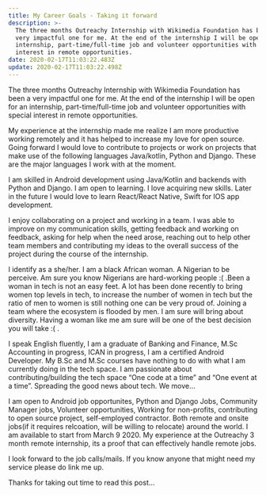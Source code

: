 ```yaml
---
title: My Career Goals - Taking it forward
description: >-
  The three months Outreachy Internship with Wikimedia Foundation has been a
  very impactful one for me. At the end of the internship I will be open for an
  internship, part-time/full-time job and volunteer opportunities with special
  interest in remote opportunities.
date: 2020-02-17T11:03:22.483Z
update: 2020-02-17T11:03:22.498Z
---
```

The three months Outreachy Internship with Wikimedia Foundation has been a very impactful one for me. At the end of the internship I will be open for an internship, part-time/full-time job and volunteer opportunities with special interest in remote opportunities.

My experience at the internship made me realize I am more productive working remotely and it has helped to increase my love for open source. Going forward I would love to contribute to projects or work on projects that make use of the following languages Java/kotlin, Python and Django. These are the major languages I work with at the moment.

I am skilled in Android development using Java/Kotlin and backends with Python and Django. I am open to learning. I love acquiring new skills. Later in the future I would love to learn React/React Native, Swift for IOS app development.

I enjoy collaborating on a project and working in a team. I was able to improve on my communication skills, getting feedback and working on feedback, asking for help when the need arose, reaching out to help other team members and contributing my ideas to the overall success of the project during the course of the internship.

I identify as a she/her. I am a black African woman. A Nigerian to be perceive. Am sure you know Nigerians are hard-working people :( .Been a woman in tech is not an easy feet. A lot has been done recently to bring women top levels in tech, to increase the number of women in tech but the ratio of men to women is still nothing one can be very proud of. Joining a team where the ecosystem is flooded by men. I am sure will bring about diversity. Having a woman like me am sure will be one of the best decision you will take :( .

I speak English fluently, I am a graduate of Banking and Finance, M.Sc Accounting in progress, ICAN in progress, I am a certified Android Developer. My B.Sc and M.Sc courses have nothing to do with what I am currently doing in the tech space. I am passionate about contributing/building the tech space “One code at a time” and “One event at a time”. Spreading the good news about tech. We move…

I am open to Android job opportunites, Python and Django Jobs, Community Manager jobs, Volunteer opportunities, Working for non-profits, contributing to open source project, self-employed contractor. Both remote and onsite jobs(if it requires relcoation, will be willing to relocate) around the world. I am available to start from March 9 2020. My experience at the Outreachy 3 month remote internship, its a proof that can effectively handle remote jobs.

I look forward to the job calls/mails. If you know anyone that might need my service please do link me up. 

Thanks for taking out time to read this post...
